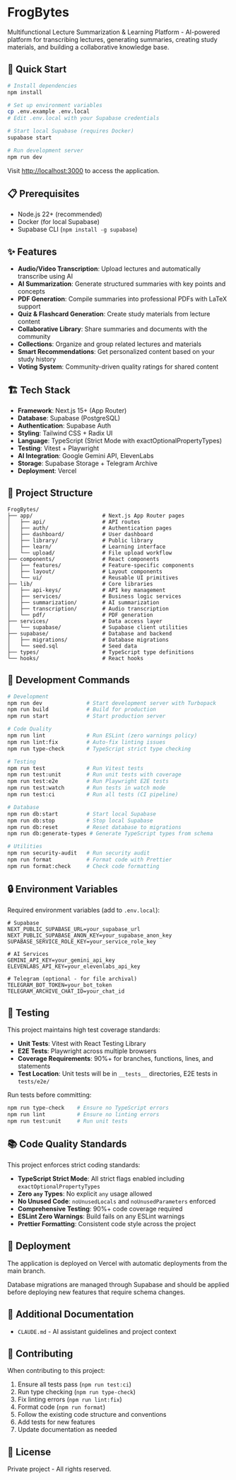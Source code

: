 # FrogBytes

Multifunctional Lecture Summarization & Learning Platform - AI-powered platform for transcribing lectures, generating summaries, creating study materials, and building a collaborative knowledge base.

## 🚀 Quick Start

```bash
# Install dependencies
npm install

# Set up environment variables
cp .env.example .env.local
# Edit .env.local with your Supabase credentials

# Start local Supabase (requires Docker)
supabase start

# Run development server
npm run dev
```

Visit [http://localhost:3000](http://localhost:3000) to access the application.

## 📋 Prerequisites

- Node.js 22+ (recommended)
- Docker (for local Supabase)
- Supabase CLI (`npm install -g supabase`)

## ✨ Features

- **Audio/Video Transcription**: Upload lectures and automatically transcribe using AI
- **AI Summarization**: Generate structured summaries with key points and concepts
- **PDF Generation**: Compile summaries into professional PDFs with LaTeX support
- **Quiz & Flashcard Generation**: Create study materials from lecture content
- **Collaborative Library**: Share summaries and documents with the community
- **Collections**: Organize and group related lectures and materials
- **Smart Recommendations**: Get personalized content based on your study history
- **Voting System**: Community-driven quality ratings for shared content

## 🏗️ Tech Stack

- **Framework**: Next.js 15+ (App Router)
- **Database**: Supabase (PostgreSQL)
- **Authentication**: Supabase Auth
- **Styling**: Tailwind CSS + Radix UI
- **Language**: TypeScript (Strict Mode with exactOptionalPropertyTypes)
- **Testing**: Vitest + Playwright
- **AI Integration**: Google Gemini API, ElevenLabs
- **Storage**: Supabase Storage + Telegram Archive
- **Deployment**: Vercel

## 📁 Project Structure

```
FrogBytes/
├── app/                      # Next.js App Router pages
│   ├── api/                  # API routes
│   ├── auth/                 # Authentication pages
│   ├── dashboard/            # User dashboard
│   ├── library/              # Public library
│   ├── learn/                # Learning interface
│   └── upload/               # File upload workflow
├── components/               # React components
│   ├── features/             # Feature-specific components
│   ├── layout/               # Layout components
│   └── ui/                   # Reusable UI primitives
├── lib/                      # Core libraries
│   ├── api-keys/             # API key management
│   ├── services/             # Business logic services
│   ├── summarization/        # AI summarization
│   ├── transcription/        # Audio transcription
│   └── pdf/                  # PDF generation
├── services/                 # Data access layer
│   └── supabase/             # Supabase client utilities
├── supabase/                 # Database and backend
│   ├── migrations/           # Database migrations
│   └── seed.sql              # Seed data
├── types/                    # TypeScript type definitions
└── hooks/                    # React hooks
```

## 🔧 Development Commands

```bash
# Development
npm run dev              # Start development server with Turbopack
npm run build            # Build for production
npm run start            # Start production server

# Code Quality
npm run lint             # Run ESLint (zero warnings policy)
npm run lint:fix         # Auto-fix linting issues
npm run type-check       # TypeScript strict type checking

# Testing
npm run test             # Run Vitest tests
npm run test:unit        # Run unit tests with coverage
npm run test:e2e         # Run Playwright E2E tests
npm run test:watch       # Run tests in watch mode
npm run test:ci          # Run all tests (CI pipeline)

# Database
npm run db:start         # Start local Supabase
npm run db:stop          # Stop local Supabase
npm run db:reset         # Reset database to migrations
npm run db:generate-types # Generate TypeScript types from schema

# Utilities
npm run security-audit   # Run security audit
npm run format           # Format code with Prettier
npm run format:check     # Check code formatting
```

## 🔒 Environment Variables

Required environment variables (add to `.env.local`):

```env
# Supabase
NEXT_PUBLIC_SUPABASE_URL=your_supabase_url
NEXT_PUBLIC_SUPABASE_ANON_KEY=your_supabase_anon_key
SUPABASE_SERVICE_ROLE_KEY=your_service_role_key

# AI Services
GEMINI_API_KEY=your_gemini_api_key
ELEVENLABS_API_KEY=your_elevenlabs_api_key

# Telegram (optional - for file archival)
TELEGRAM_BOT_TOKEN=your_bot_token
TELEGRAM_ARCHIVE_CHAT_ID=your_chat_id
```

## 🧪 Testing

This project maintains high test coverage standards:

- **Unit Tests**: Vitest with React Testing Library
- **E2E Tests**: Playwright across multiple browsers
- **Coverage Requirements**: 90%+ for branches, functions, lines, and statements
- **Test Location**: Unit tests will be in `__tests__` directories, E2E tests in `tests/e2e/`

Run tests before committing:
```bash
npm run type-check    # Ensure no TypeScript errors
npm run lint          # Ensure no linting errors
npm run test:unit     # Run unit tests
```

## 📚 Code Quality Standards

This project enforces strict coding standards:

- **TypeScript Strict Mode**: All strict flags enabled including `exactOptionalPropertyTypes`
- **Zero `any` Types**: No explicit `any` usage allowed
- **No Unused Code**: `noUnusedLocals` and `noUnusedParameters` enforced
- **Comprehensive Testing**: 90%+ code coverage required
- **ESLint Zero Warnings**: Build fails on any ESLint warnings
- **Prettier Formatting**: Consistent code style across the project

## 🚀 Deployment

The application is deployed on Vercel with automatic deployments from the main branch.

Database migrations are managed through Supabase and should be applied before deploying new features that require schema changes.

## 📄 Additional Documentation

- `CLAUDE.md` - AI assistant guidelines and project context

## 🤝 Contributing

When contributing to this project:

1. Ensure all tests pass (`npm run test:ci`)
2. Run type checking (`npm run type-check`)
3. Fix linting errors (`npm run lint:fix`)
4. Format code (`npm run format`)
5. Follow the existing code structure and conventions
6. Add tests for new features
7. Update documentation as needed

## 📄 License

Private project - All rights reserved.
